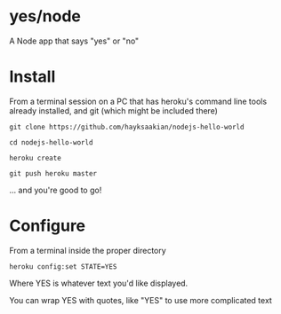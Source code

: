 yes/node
==================

A Node app that says "yes" or "no"

Install
==================

From a terminal session on a PC that has heroku's command line tools already installed, and git (which might be included there)

    git clone https://github.com/hayksaakian/nodejs-hello-world
    
    cd nodejs-hello-world
    
    heroku create

    git push heroku master


... and you're good to go!

Configure
==================

From a terminal inside the proper directory

    heroku config:set STATE=YES

Where YES is whatever text you'd like displayed.

You can wrap YES with quotes, like "YES" to use more complicated text

